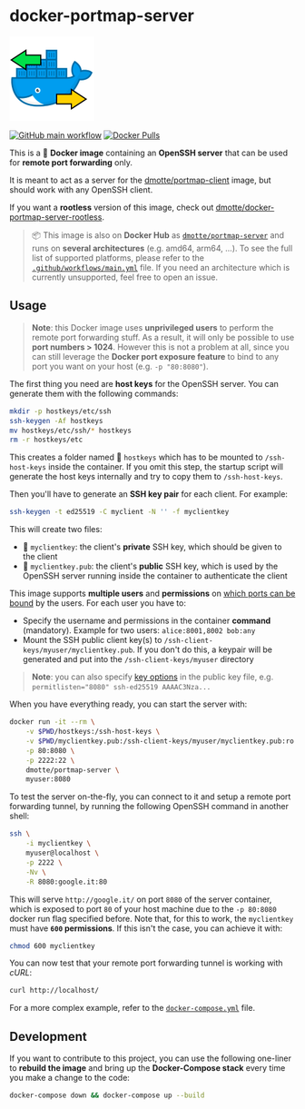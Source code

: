 # docker-portmap-server

![icon](icon-149.png)

[![GitHub main workflow](https://img.shields.io/github/actions/workflow/status/dmotte/docker-portmap-server/main.yml?branch=main&logo=github&label=main&style=flat-square)](https://github.com/dmotte/docker-portmap-server/actions)
[![Docker Pulls](https://img.shields.io/docker/pulls/dmotte/portmap-server?logo=docker&style=flat-square)](https://hub.docker.com/r/dmotte/portmap-server)

This is a :whale: **Docker image** containing an **OpenSSH server** that can be used for **remote port forwarding** only.

It is meant to act as a server for the [dmotte/portmap-client](https://github.com/dmotte/docker-portmap-client) image, but should work with any OpenSSH client.

If you want a **rootless** version of this image, check out [dmotte/docker-portmap-server-rootless](https://github.com/dmotte/docker-portmap-server-rootless).

> :package: This image is also on **Docker Hub** as [`dmotte/portmap-server`](https://hub.docker.com/r/dmotte/portmap-server) and runs on **several architectures** (e.g. amd64, arm64, ...). To see the full list of supported platforms, please refer to the [`.github/workflows/main.yml`](.github/workflows/main.yml) file. If you need an architecture which is currently unsupported, feel free to open an issue.

## Usage

> **Note**: this Docker image uses **unprivileged users** to perform the remote port forwarding stuff. As a result, it will only be possible to use **port numbers > 1024**. However this is not a problem at all, since you can still leverage the **Docker port exposure feature** to bind to any port you want on your host (e.g. `-p "80:8080"`).

The first thing you need are **host keys** for the OpenSSH server. You can generate them with the following commands:

```bash
mkdir -p hostkeys/etc/ssh
ssh-keygen -Af hostkeys
mv hostkeys/etc/ssh/* hostkeys
rm -r hostkeys/etc
```

This creates a folder named :file_folder: `hostkeys` which has to be mounted to `/ssh-host-keys` inside the container. If you omit this step, the startup script will generate the host keys internally and try to copy them to `/ssh-host-keys`.

Then you'll have to generate an **SSH key pair** for each client. For example:

```bash
ssh-keygen -t ed25519 -C myclient -N '' -f myclientkey
```

This will create two files:

- :page_facing_up: `myclientkey`: the client's **private** SSH key, which should be given to the client
- :page_facing_up: `myclientkey.pub`: the client's **public** SSH key, which is used by the OpenSSH server running inside the container to authenticate the client

This image supports **multiple users** and **permissions** on [which ports can be bound](https://man.openbsd.org/sshd_config#PermitListen) by the users. For each user you have to:

- Specify the username and permissions in the container **command** (mandatory). Example for two users: `alice:8001,8002 bob:any`
- Mount the SSH public client key(s) to `/ssh-client-keys/myuser/myclientkey.pub`. If you don't do this, a keypair will be generated and put into the `/ssh-client-keys/myuser` directory

> **Note**: you can also specify [key options](https://man.openbsd.org/OpenBSD-current/man8/sshd.8#AUTHORIZED_KEYS_FILE_FORMAT) in the public key file, e.g. `permitlisten="8080" ssh-ed25519 AAAAC3Nza...`

When you have everything ready, you can start the server with:

```bash
docker run -it --rm \
    -v $PWD/hostkeys:/ssh-host-keys \
    -v $PWD/myclientkey.pub:/ssh-client-keys/myuser/myclientkey.pub:ro \
    -p 80:8080 \
    -p 2222:22 \
    dmotte/portmap-server \
    myuser:8080
```

To test the server on-the-fly, you can connect to it and setup a remote port forwarding tunnel, by running the following OpenSSH command in another shell:

```bash
ssh \
    -i myclientkey \
    myuser@localhost \
    -p 2222 \
    -Nv \
    -R 8080:google.it:80
```

This will serve `http://google.it/` on port `8080` of the server container, which is exposed to port `80` of your host machine due to the `-p 80:8080` docker run flag specified before. Note that, for this to work, the `myclientkey` must have **`600` permissions**. If this isn't the case, you can achieve it with:

```bash
chmod 600 myclientkey
```

You can now test that your remote port forwarding tunnel is working with _cURL_:

```bash
curl http://localhost/
```

For a more complex example, refer to the [`docker-compose.yml`](docker-compose.yml) file.

## Development

If you want to contribute to this project, you can use the following one-liner to **rebuild the image** and bring up the **Docker-Compose stack** every time you make a change to the code:

```bash
docker-compose down && docker-compose up --build
```
